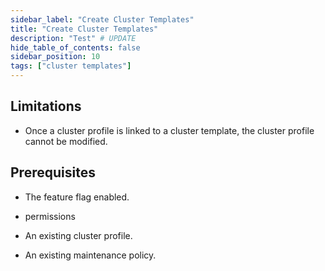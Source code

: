 ```yaml
---
sidebar_label: "Create Cluster Templates"
title: "Create Cluster Templates"
description: "Test" # UPDATE
hide_table_of_contents: false
sidebar_position: 10
tags: ["cluster templates"]
---
```


## Limitations

- Once a cluster profile is linked to a cluster template, the cluster profile cannot be modified.

## Prerequisites

- The <blank> feature flag enabled.

- <blank> permissions
- An existing cluster profile.

- An existing maintenance policy.
